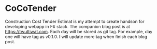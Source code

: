 CoCoTender
==========

Construction Cost Tender Estimat is my attempt to create handson for developing webapp in F# stack.
The companion blog post is at https://twuttiwat.com. 
Each day will be stored as git tag. For example, day one will have tag as v0.1.0.
I will update more tag when finish each blog post.